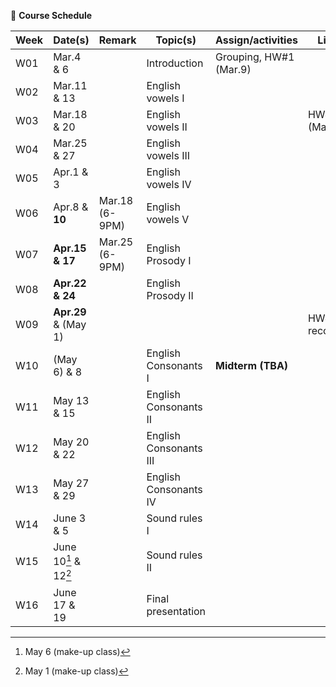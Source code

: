 🌱 **Course Schedule**

| Week | Date(s) | Remark|Topic(s) | Assign/activities | Links |
|------|------|----|------|--------|-------|
|  W01    |Mar.4 & 6||Introduction| Grouping, HW#1 (Mar.9)       |       |
|  W02    |Mar.11 & 13|| English vowels I |        |       |
|  W03    |Mar.18 & 20| | English vowels II |        |  HW#2 (Mar.20)     |
|  W04    |Mar.25 & 27| | English vowels III |        |       |
|  W05    |Apr.1 & 3| | English vowels IV |        |       |
|  W06    |Apr.8 & **10**|Mar.18 (6-9PM)| English vowels V |        |       |
|  W07    |**Apr.15 & 17**| Mar.25 (6-9PM) |English Prosody I |        |       |
|  W08    |**Apr.22 & 24**| |English Prosody II |        |       |
|  W09    |**Apr.29** & (May 1)| |  |        |    HW#3 recording   |
|  W10    |(May 6) & 8| |English Consonants I |  **Midterm (TBA)**      |       |
|  W11    |May 13 & 15| |English Consonants II |        |       |
|  W12    |May 20 & 22| |English Consonants III |        |       |
|  W13    |May 27 & 29| |English Consonants IV|        |       |
|  W14    |June 3 & 5| |Sound rules I |        |       |
|  W15    |June 10[^1] & 12[^2]| |Sound rules II |        |       |
|  W16    |June 17 & 19| |Final presentation |        |       |

[^1]: May 6 (make-up class)
[^2]: May 1 (make-up class)
